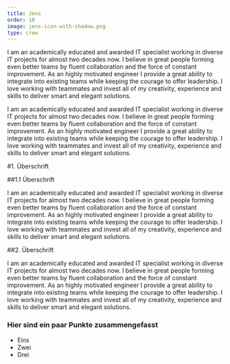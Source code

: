 ```yaml
---
title: Jens
order: 10
image: jens-icon-with-shadow.png
type: crew
---
```


I am an academically educated and awarded IT specialist working in diverse IT projects for almost two decades now. I believe in great people forming even better teams by fluent collaboration and the force of constant improvement. As an highly motivated engineer I provide a great ability to integrate into existing teams while keeping the courage to offer leadership. I love working with teammates and invest all of my creativity, experience and skills to deliver smart and elegant solutions.

I am an academically educated and awarded IT specialist working in diverse IT projects for almost two decades now. I believe in great people forming even better teams by fluent collaboration and the force of constant improvement. As an highly motivated engineer I provide a great ability to integrate into existing teams while keeping the courage to offer leadership. I love working with teammates and invest all of my creativity, experience and skills to deliver smart and elegant solutions.

#1. Überschrift

##1.1 Überschrift

I am an academically educated and awarded IT specialist working in diverse IT projects for almost two decades now. I believe in great people forming even better teams by fluent collaboration and the force of constant improvement. As an highly motivated engineer I provide a great ability to integrate into existing teams while keeping the courage to offer leadership. I love working with teammates and invest all of my creativity, experience and skills to deliver smart and elegant solutions.

##2. Überschrift

I am an academically educated and awarded IT specialist working in diverse IT projects for almost two decades now. I believe in great people forming even better teams by fluent collaboration and the force of constant improvement. As an highly motivated engineer I provide a great ability to integrate into existing teams while keeping the courage to offer leadership. I love working with teammates and invest all of my creativity, experience and skills to deliver smart and elegant solutions.

### Hier sind ein paar Punkte zusammengefasst

* Eins
* Zwei
* Drei
